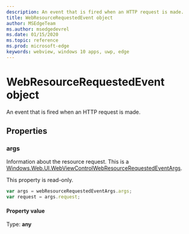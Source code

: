 ```yaml
---
description: An event that is fired when an HTTP request is made.
title: WebResourceRequestedEvent object
author: MSEdgeTeam
ms.author: msedgedevrel
ms.date: 01/15/2020
ms.topic: reference
ms.prod: microsoft-edge
keywords: webview, windows 10 apps, uwp, edge
---
```


# WebResourceRequestedEvent object

An event that is fired when an HTTP request is made.

## Properties

### args

Information about the resource request. This is a [Windows.Web.UI.WebViewControlWebResourceRequestedEventArgs](/uwp/api/windows.web.ui.webviewcontrolwebresourcerequestedeventargs).

This property is read-only.

```js
var args = webResourceRequestedEventArgs.args;
var request = args.request;
```

#### Property value
Type: **any**
